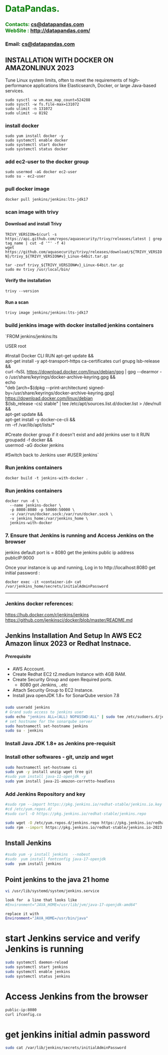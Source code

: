 #  **<span style="color:green">DataPandas.</span>**
### **<span style="color:green">Contacts: cs@datapandas.com<br> WebSite : <http://datapandas.com/></span>**
### **Email: cs@datapandas.com**

## INSTALLATION WITH DOCKER ON AMAZONLINUX 2023
 Tune Linux system limits, often to meet the requirements of high-performance applications like Elasticsearch, Docker, or large Java-based services. 
 
`sudo sysctl -w vm.max_map_count=524288`    
`sudo sysctl -w fs.file-max=131072`   
`sudo ulimit -n 131072`  
`sudo ulimit -u 8192`  

### install docker  
`sudo yum install docker -y`  
`sudo systemctl enable docker`     
`sudo systemctl start docker`    
`sudo systemctl status docker`   

### add ec2-user to the docker group  
`sudo usermod -aG docker ec2-user`  
`sudo su - ec2-user`  


### pull docker image  
`docker pull jenkins/jenkins:lts-jdk17`  

### scan image with trivy   
#### Download and install Trivy  
`TRIVY_VERSION=$(curl -s https://api.github.com/repos/aquasecurity/trivy/releases/latest | grep tag_name | cut -d '"' -f 4)`  
`wget https://github.com/aquasecurity/trivy/releases/download/${TRIVY_VERSION}/trivy_${TRIVY_VERSION#v}_Linux-64bit.tar.gz`  

`tar -zxvf trivy_${TRIVY_VERSION#v}_Linux-64bit.tar.gz`   
`sudo mv trivy /usr/local/bin/`   


#### Verify the installation
`trivy --version`   

#### Run a scan   
`trivy image jenkins/jenkins:lts-jdk17`  

### build jenkins image with docker installed jenkins containers  
`FROM jenkins/jenkins:lts

USER root

#Install Docker CLI
RUN apt-get update && \
    apt-get install -y apt-transport-https ca-certificates curl gnupg lsb-release && \
    curl -fsSL https://download.docker.com/linux/debian/gpg | gpg --dearmor -o /usr/share/keyrings/docker-archive-keyring.gpg && \
    echo \
    "deb [arch=$(dpkg --print-architecture) signed-by=/usr/share/keyrings/docker-archive-keyring.gpg] \
    https://download.docker.com/linux/debian \
    $(lsb_release -cs) stable" | tee /etc/apt/sources.list.d/docker.list > /dev/null && \
    apt-get update && \
    apt-get install -y docker-ce-cli && \
    rm -rf /var/lib/apt/lists/*

#Create docker group if it doesn't exist and add jenkins user to it
RUN groupadd -f docker && \
    usermod -aG docker jenkins

#Switch back to Jenkins user
#USER jenkins`

### Run jenkins containers
`docker build -t jenkins-with-docker .`
### Run jenkins containers  
```shell
docker run -d \
  --name jenkins-docker \
  -p 8080:8080 -p 50000:50000 \
  -v /var/run/docker.sock:/var/run/docker.sock \
  -v jenkins_home:/var/jenkins_home \
  jenkins-with-docker
```

### 7. Ensure that Jenkins is running and Access Jenkins on the browser
 jenkins default port is = 8080
 get the jenkins public ip address 
 publicIP:9000

Once your instance is up and running, Log in to http://localhost:8080 
get initial password :

`docker exec -it <container-id> cat /var/jenkins_home/secrets/initialAdminPassword`

------------------
### Jenkins docker references:  
https://hub.docker.com/r/jenkins/jenkins   
https://github.com/jenkinsci/docker/blob/master/README.md    



## Jenkins Installation And Setup In AWS EC2 Amazon linux 2023 or Redhat Instnace.
##### Prerequisite
+ AWS Acccount.
+ Create Redhat EC2 t2.medium Instance with 4GB RAM.
+ Create Security Group and open Required ports.
   + 8080 got Jenkins, ..etc
+ Attach Security Group to EC2 Instance.
+ Install java openJDK 1.8+ for SonarQube version 7.8

### 
``` sh
sudo useradd jenkins
# Grand sudo access to jenkins user
sudo echo "jenkins ALL=(ALL) NOPASSWD:ALL" | sudo tee /etc/sudoers.d/jenkins
# set hostname for the sonarqube server
sudo hostnamectl set-hostname jenkins 
sudo su - jenkins
```
### Install Java JDK 1.8+ as Jenkins pre-requisit
### Install other softwares - git, unzip and wget

``` sh
sudo hostnamectl set-hostname ci
sudo yum -y install unzip wget tree git
#sudo yum install java-11-openjdk -y
sudo yum install java-21-amazon-corretto-headless
```
###  Add Jenkins Repository and key
```sh
#sudo rpm --import https://pkg.jenkins.io/redhat-stable/jenkins.io.key
#cd /etc/yum.repos.d/
#sudo curl -O https://pkg.jenkins.io/redhat-stable/jenkins.repo

sudo wget -O /etc/yum.repos.d/jenkins.repo https://pkg.jenkins.io/redhat-stable/jenkins.repo
sudo rpm --import https://pkg.jenkins.io/redhat-stable/jenkins.io-2023.key

```

## Install Jenkins
```sh
#sudo yum -y install jenkins  --nobest
#sudo  yum install fontconfig java-17-openjdk
sudo  yum install jenkins
```

## Point jenkins to the java 21 home
```sh
vi /usr/lib/systemd/system/jenkins.service

look for  a line that looks like
#Environment="JAVA_HOME=/usr/lib/jvm/java-17-openjdk-amd64"

replace it with
Environment="JAVA_HOME=/usr/bin/java"
```


# start Jenkins  service and verify Jenkins is running
```sh
sudo systemctl daemon-reload
sudo systemctl start jenkins
sudo systemctl enable jenkins
sudo systemctl status jenkins
```
# Access Jenkins from the browser
```sh
public-ip:8080
curl ifconfig.co 
```
# get jenkins initial admin password
```sh
sudo cat /var/lib/jenkins/secrets/initialAdminPassword
```

